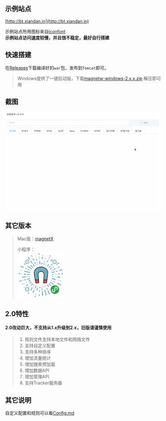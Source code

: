 ## 示例站点
[http://bt.xiandan.in](http://bt.xiandan.in)

示例站点所用图标来自[iconfont](https://www.iconfont.cn)  
__示例站点访问速度较慢，并且很不稳定，最好自行搭建__  

## 快速搭建
在[Releases](https://github.com/dengyuhan/magnetW/releases)下载编译好的`war`包，发布到`Tomcat`即可。

>Windows提供了一键启动版，下载[magnetw-windows-2.x.x.zip](https://github.com/dengyuhan/magnetW/releases) 解压即可用

## 截图
![](screenshots/5.gif)

## 其它版本
> Mac版：[magnetX](https://github.com/youusername/magnetX)
> 
> 小程序：  
> <img src="screenshots/mini.jpg" width="150"/>

## 2.0特性
#### 2.0改动巨大，不支持从1.x升级到2.x，旧版请谨慎使用
>1. 规则文件支持本地文件和网络文件
>2. 支持自定义配置
>3. 支持多种排序
>4. 增加流量统计
>5. 增加搜索预加载
>6. 增加数据API
>7. 增加管理API
>8. 支持Tracker服务器

## 其它说明
自定义配置和规则可以看[Config.md](Config.md)
